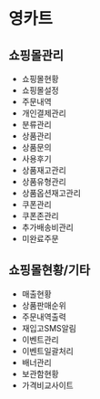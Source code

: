 # 영카트

## 쇼핑몰관리
- 쇼핑몰현황
- 쇼핑몰설정
- 주문내역
- 개인결제관리
- 분류관리
- 상품관리
- 상품문의
- 사용후기
- 상품재고관리
- 상품유형관리
- 상품옵션재고관리
- 쿠폰관리
- 쿠폰존관리
- 추가배송비관리
- 미완료주문

## 쇼핑몰현황/기타
- 매출현황
- 상품판매순위
- 주문내역출력
- 재입고SMS알림
- 이벤트관리
- 이벤트일괄처리
- 배너관리
- 보관함현황
- 가격비교사이트